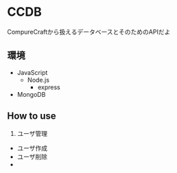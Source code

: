 # CCDB
CompureCraftから扱えるデータベースとそのためのAPIだよ

## 環境
- JavaScript
  - Node.js
    - express
- MongoDB

## How to use
1. ユーザ管理
  - ユーザ作成
  - ユーザ削除
  - 
